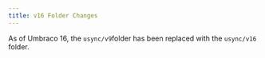 ```yaml
---
title: v16 Folder Changes
---
```

As of Umbraco 16, the `usync/v9`folder has been replaced with the `usync/v16` folder. 